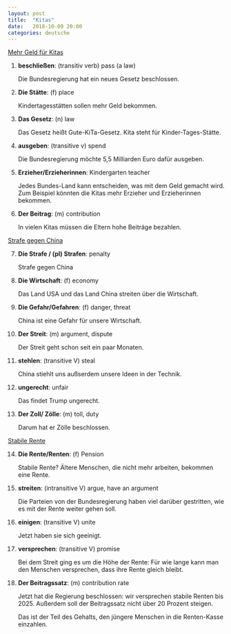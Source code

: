 ```yaml
---
layout: post
title:  "Kitas"
date:   2018-10-09 20:00
categories: deutsche
---
```


[Mehr Geld für Kitas](https://www.nachrichtenleicht.de/mehr-geld-fuer-kitas.2042.de.html?dram:article_id=428573)

1. **beschließen**: (transitiv verb) pass (a law)

    Die Bundesregierung hat ein neues Gesetz beschlossen.

2. **Die Stätte**: (f) place

    Kindertagesstätten sollen mehr Geld bekommen.

3. **Das Gesetz**: (n) law

    Das Gesetz heißt Gute-KiTa-Gesetz. Kita steht für Kinder-Tages-Stätte.

4. **ausgeben**: (transitive v) spend

    Die Bundesregierung möchte 5,5 Milliarden Euro dafür ausgeben.

5. **Erzieher/Erzieherinnen**: Kindergarten teacher

    Jedes Bundes-Land kann entscheiden, was mit dem Geld gemacht wird. Zum Beispiel könnten die Kitas mehr Erzieher und Erzieherinnen bekommen.

6. **Der Beitrag**: (m) contribution

    In vielen Kitas müssen die Eltern hohe Beiträge bezahlen.


[Strafe gegen China](https://www.nachrichtenleicht.de/strafe-gegen-china.2042.de.html?dram:article_id=428558)


7. **Die Strafe / (pl) Strafen**: penalty

    Strafe gegen China

8. **Die Wirtschaft**: (f) economy

    Das Land USA und das Land China streiten über die Wirtschaft.

9. **Die Gefahr/Gefahren**: (f) danger, threat

    China ist eine Gefahr für unsere Wirtschaft.

10. **Der Streit**: (m) argument, dispute

    Der Streit geht schon seit ein paar Monaten.

11. **stehlen**: (transitive V) steal

    China stiehlt uns außserdem unsere Ideen in der Technik.

12. **ungerecht**: unfair

    Das findet Trump ungerecht.

13. **Der Zoll/ Zölle**: (m) toll, duty

    Darum hat er Zölle beschlossen.

[Stabile Rente](https://www.nachrichtenleicht.de/stabile-rente.2042.de.html?dram:article_id=426837)

14. **Die Rente/Renten**: (f) Pension

    Stabile Rente? Ältere Menschen, die nicht mehr arbeiten, bekommen eine Rente.

15. **streiten**: (intransitive V) argue, have an argument

    Die Parteien von der Bundesregierung haben viel darüber gestritten, wie es mit der Rente weiter gehen soll.

16. **einigen**: (transitive V) unite

    Jetzt haben sie sich geeinigt.

17. **versprechen**: (transitive V) promise

    Bei dem Streit ging es um die Höhe der Rente: Für wie lange kann man den Menschen versprechen, dass ihre Rente gleich bleibt.

18. **Der Beitragssatz**: (m) contribution rate

    Jetzt hat die Regierung beschlossen: wir versprechen stabile Renten bis 2025. Außerdem soll der Beitragssatz nicht über 20 Prozent steigen.

    Das ist der Teil des Gehalts, den jüngere Menschen in die Renten-Kasse einzahlen.


